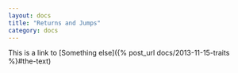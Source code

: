 ```yaml
---
layout: docs
title: "Returns and Jumps"
category: docs
---
```




This is a link to [Something else]({% post_url docs/2013-11-15-traits %}#the-text)
